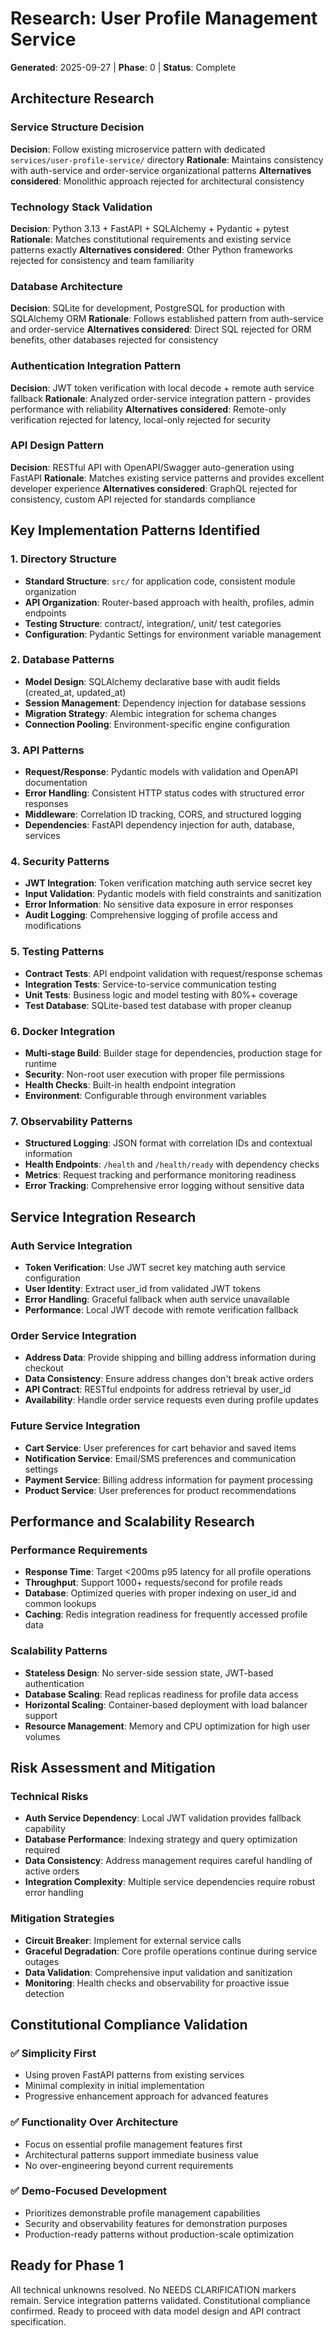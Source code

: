 # Research: User Profile Management Service

**Generated**: 2025-09-27 | **Phase**: 0 | **Status**: Complete

## Architecture Research

### Service Structure Decision
**Decision**: Follow existing microservice pattern with dedicated `services/user-profile-service/` directory
**Rationale**: Maintains consistency with auth-service and order-service organizational patterns
**Alternatives considered**: Monolithic approach rejected for architectural consistency

### Technology Stack Validation
**Decision**: Python 3.13 + FastAPI + SQLAlchemy + Pydantic + pytest
**Rationale**: Matches constitutional requirements and existing service patterns exactly
**Alternatives considered**: Other Python frameworks rejected for consistency and team familiarity

### Database Architecture
**Decision**: SQLite for development, PostgreSQL for production with SQLAlchemy ORM
**Rationale**: Follows established pattern from auth-service and order-service
**Alternatives considered**: Direct SQL rejected for ORM benefits, other databases rejected for consistency

### Authentication Integration Pattern
**Decision**: JWT token verification with local decode + remote auth service fallback
**Rationale**: Analyzed order-service integration pattern - provides performance with reliability
**Alternatives considered**: Remote-only verification rejected for latency, local-only rejected for security

### API Design Pattern
**Decision**: RESTful API with OpenAPI/Swagger auto-generation using FastAPI
**Rationale**: Matches existing service patterns and provides excellent developer experience
**Alternatives considered**: GraphQL rejected for consistency, custom API rejected for standards compliance

## Key Implementation Patterns Identified

### 1. Directory Structure
- **Standard Structure**: `src/` for application code, consistent module organization
- **API Organization**: Router-based approach with health, profiles, admin endpoints
- **Testing Structure**: contract/, integration/, unit/ test categories
- **Configuration**: Pydantic Settings for environment variable management

### 2. Database Patterns
- **Model Design**: SQLAlchemy declarative base with audit fields (created_at, updated_at)
- **Session Management**: Dependency injection for database sessions
- **Migration Strategy**: Alembic integration for schema changes
- **Connection Pooling**: Environment-specific engine configuration

### 3. API Patterns
- **Request/Response**: Pydantic models with validation and OpenAPI documentation
- **Error Handling**: Consistent HTTP status codes with structured error responses
- **Middleware**: Correlation ID tracking, CORS, and structured logging
- **Dependencies**: FastAPI dependency injection for auth, database, services

### 4. Security Patterns
- **JWT Integration**: Token verification matching auth service secret key
- **Input Validation**: Pydantic models with field constraints and sanitization
- **Error Information**: No sensitive data exposure in error responses
- **Audit Logging**: Comprehensive logging of profile access and modifications

### 5. Testing Patterns
- **Contract Tests**: API endpoint validation with request/response schemas
- **Integration Tests**: Service-to-service communication testing
- **Unit Tests**: Business logic and model testing with 80%+ coverage
- **Test Database**: SQLite-based test database with proper cleanup

### 6. Docker Integration
- **Multi-stage Build**: Builder stage for dependencies, production stage for runtime
- **Security**: Non-root user execution with proper file permissions
- **Health Checks**: Built-in health endpoint integration
- **Environment**: Configurable through environment variables

### 7. Observability Patterns
- **Structured Logging**: JSON format with correlation IDs and contextual information
- **Health Endpoints**: `/health` and `/health/ready` with dependency checks
- **Metrics**: Request tracking and performance monitoring readiness
- **Error Tracking**: Comprehensive error logging without sensitive data

## Service Integration Research

### Auth Service Integration
- **Token Verification**: Use JWT secret key matching auth service configuration
- **User Identity**: Extract user_id from validated JWT tokens
- **Error Handling**: Graceful fallback when auth service unavailable
- **Performance**: Local JWT decode with remote verification fallback

### Order Service Integration
- **Address Data**: Provide shipping and billing address information during checkout
- **Data Consistency**: Ensure address changes don't break active orders
- **API Contract**: RESTful endpoints for address retrieval by user_id
- **Availability**: Handle order service requests even during profile updates

### Future Service Integration
- **Cart Service**: User preferences for cart behavior and saved items
- **Notification Service**: Email/SMS preferences and communication settings
- **Payment Service**: Billing address information for payment processing
- **Product Service**: User preferences for product recommendations

## Performance and Scalability Research

### Performance Requirements
- **Response Time**: Target <200ms p95 latency for all profile operations
- **Throughput**: Support 1000+ requests/second for profile reads
- **Database**: Optimized queries with proper indexing on user_id and common lookups
- **Caching**: Redis integration readiness for frequently accessed profile data

### Scalability Patterns
- **Stateless Design**: No server-side session state, JWT-based authentication
- **Database Scaling**: Read replicas readiness for profile data access
- **Horizontal Scaling**: Container-based deployment with load balancer support
- **Resource Management**: Memory and CPU optimization for high user volumes

## Risk Assessment and Mitigation

### Technical Risks
- **Auth Service Dependency**: Local JWT validation provides fallback capability
- **Database Performance**: Indexing strategy and query optimization required
- **Data Consistency**: Address management requires careful handling of active orders
- **Integration Complexity**: Multiple service dependencies require robust error handling

### Mitigation Strategies
- **Circuit Breaker**: Implement for external service calls
- **Graceful Degradation**: Core profile operations continue during service outages
- **Data Validation**: Comprehensive input validation and sanitization
- **Monitoring**: Health checks and observability for proactive issue detection

## Constitutional Compliance Validation

### ✅ Simplicity First
- Using proven FastAPI patterns from existing services
- Minimal complexity in initial implementation
- Progressive enhancement approach for advanced features

### ✅ Functionality Over Architecture
- Focus on essential profile management features first
- Architectural patterns support immediate business value
- No over-engineering beyond current requirements

### ✅ Demo-Focused Development
- Prioritizes demonstrable profile management capabilities
- Security and observability features for demonstration purposes
- Production-ready patterns without production-scale optimization

## Ready for Phase 1

All technical unknowns resolved. No NEEDS CLARIFICATION markers remain. Service integration patterns validated. Constitutional compliance confirmed. Ready to proceed with data model design and API contract specification.